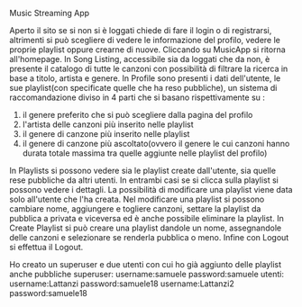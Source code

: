 Music Streaming App

Aperto il sito se si non si è loggati chiede di fare il login o di registrarsi, altrimenti si può scegliere di vedere le informazione del profilo,
vedere le proprie playlist oppure crearne di nuove.
Cliccando su MusicApp si ritorna all'homepage.
In Song Listing, accessibile sia da loggati che da non, è presente il catalogo di tutte le canzoni con possibilità di filtrare la ricerca in base
a titolo, artista e genere.
In Profile sono presenti i dati dell'utente, le sue playlist(con specificate quelle che ha reso pubbliche), un sistema di raccomandazione diviso in 4
parti che si basano rispettivamente su :
1) il genere preferito che si può scegliere dalla pagina del profilo
2) l'artista delle canzoni più inserito nelle playlist
3) il genere di canzone più inserito nelle playlist
4) il genere di canzone più ascoltato(ovvero il genere le cui canzoni hanno durata totale massima tra quelle aggiunte nelle playlist del profilo)


In Playlists si possono vedere sia le playlist create dall'utente, sia quelle rese pubbliche da altri utenti. In entrambi casi se si clicca sulla playlist
si possono vedere i dettagli. La possibilità di modificare una playlist viene data solo all'utente che l'ha creata.
Nel modificare una playlist si possono cambiare nome, aggiungere e togliere canzoni, settare la playlist da pubblica a privata e viceversa ed è anche
possibile eliminare la playlist.
In Create Playlist si può creare una playlist  dandole un nome, assegnandole delle canzoni e selezionare se renderla pubblica o meno.
Infine con Logout si effettua il Logout.

Ho creato un superuser e due utenti con cui ho già aggiunto delle playlist anche pubbliche
superuser: username:samuele password:samuele
utenti: username:Lattanzi password:samuele18
        username:Lattanzi2 password:samuele18
